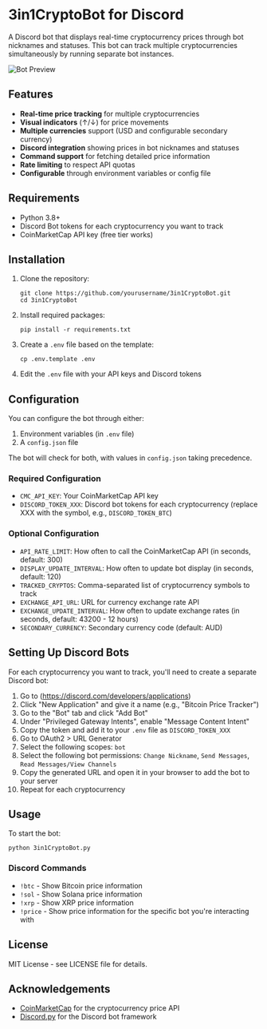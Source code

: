
# 3in1CryptoBot for Discord

A Discord bot that displays real-time cryptocurrency prices through bot nicknames and statuses. This bot can track multiple cryptocurrencies simultaneously by running separate bot instances.

![Bot Preview](https://via.placeholder.com/800x100?text=Bot+Preview+Image)

## Features

- **Real-time price tracking** for multiple cryptocurrencies
- **Visual indicators** (↑/↓) for price movements
- **Multiple currencies** support (USD and configurable secondary currency)
- **Discord integration** showing prices in bot nicknames and statuses
- **Command support** for fetching detailed price information
- **Rate limiting** to respect API quotas
- **Configurable** through environment variables or config file

## Requirements

- Python 3.8+
- Discord Bot tokens for each cryptocurrency you want to track
- CoinMarketCap API key (free tier works)

## Installation

1. Clone the repository:
   ```
   git clone https://github.com/yourusername/3in1CryptoBot.git
   cd 3in1CryptoBot
   ```

2. Install required packages:
   ```
   pip install -r requirements.txt
   ```

3. Create a `.env` file based on the template:
   ```
   cp .env.template .env
   ```

4. Edit the `.env` file with your API keys and Discord tokens

## Configuration

You can configure the bot through either:

1. Environment variables (in `.env` file)
2. A `config.json` file

The bot will check for both, with values in `config.json` taking precedence.

### Required Configuration

- `CMC_API_KEY`: Your CoinMarketCap API key
- `DISCORD_TOKEN_XXX`: Discord bot tokens for each cryptocurrency (replace XXX with the symbol, e.g., `DISCORD_TOKEN_BTC`)

### Optional Configuration

- `API_RATE_LIMIT`: How often to call the CoinMarketCap API (in seconds, default: 300)
- `DISPLAY_UPDATE_INTERVAL`: How often to update bot display (in seconds, default: 120)
- `TRACKED_CRYPTOS`: Comma-separated list of cryptocurrency symbols to track
- `EXCHANGE_API_URL`: URL for currency exchange rate API
- `EXCHANGE_UPDATE_INTERVAL`: How often to update exchange rates (in seconds, default: 43200 - 12 hours)
- `SECONDARY_CURRENCY`: Secondary currency code (default: AUD)

## Setting Up Discord Bots

For each cryptocurrency you want to track, you'll need to create a separate Discord bot:

1. Go to (https://discord.com/developers/applications)
2. Click "New Application" and give it a name (e.g., "Bitcoin Price Tracker")
3. Go to the "Bot" tab and click "Add Bot"
4. Under "Privileged Gateway Intents", enable "Message Content Intent"
5. Copy the token and add it to your `.env` file as `DISCORD_TOKEN_XXX`
6. Go to OAuth2 > URL Generator
7. Select the following scopes: `bot`
8. Select the following bot permissions: `Change Nickname`, `Send Messages`, `Read Messages/View Channels`
9. Copy the generated URL and open it in your browser to add the bot to your server
10. Repeat for each cryptocurrency

## Usage

To start the bot:

```
python 3in1CryptoBot.py
```

### Discord Commands

- `!btc` - Show Bitcoin price information
- `!sol` - Show Solana price information
- `!xrp` - Show XRP price information
- `!price` - Show price information for the specific bot you're interacting with

## License

MIT License - see LICENSE file for details.

## Acknowledgements

- [CoinMarketCap](https://coinmarketcap.com/) for the cryptocurrency price API
- [Discord.py](https://discordpy.readthedocs.io/) for the Discord bot framework

